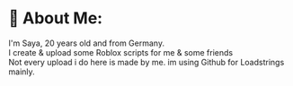 # 💫 About Me:
I'm Saya, 20 years old and from Germany.<br>I create & upload some Roblox scripts for me & some friends<br>Not every upload i do here is made by me. im using Github for Loadstrings mainly.<br><br><br><br><br>
